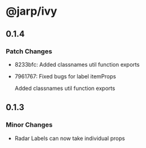 # @jarp/ivy

## 0.1.4

### Patch Changes

- 8233bfc: Added classnames util function exports
- 7961767: Fixed bugs for label itemProps

  Added classnames util function exports

## 0.1.3

### Minor Changes

- Radar Labels can now take individual props
